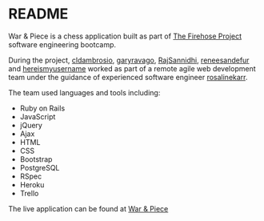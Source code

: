 # README

War & Piece is a chess application built as part of <a href="http://www.thefirehoseproject.com">The Firehose Project</a> software engineering bootcamp.

During the project, <a href="https://github.com/cldambrosio">cldambrosio</a>, <a href="https://github.com/garyravago">garyravago</a>, <a href="https://github.com/RajSannidhi">RajSannidhi</a>, <a href="https://github.com/reneesandefur">reneesandefur</a> and <a href="https://github.com/hereismyusername">hereismyusername</a> worked as part of a remote agile web development team under the guidance of experienced software engineer <a href="https://github.com/rosalinekarr">rosalinekarr</a>.

The team used languages and tools including:
- Ruby on Rails
- JavaScript
- jQuery
- Ajax
- HTML
- CSS
- Bootstrap
- PostgreSQL
- RSpec
- Heroku
- Trello

The live application can be found at <a href="https://war-and-piece.herokuapp.com">War & Piece</a>
